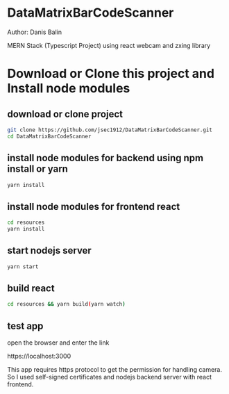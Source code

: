 # DataMatrixBarCodeScanner

 Author: Danis Balin
 
 MERN Stack (Typescript Project) using react webcam and zxing library

# Download or Clone this project and Install node modules

## download or clone project
```sh
git clone https://github.com/jsec1912/DataMatrixBarCodeScanner.git 
cd DataMatrixBarCodeScanner
```

## install node modules for backend using npm install or yarn
```sh
yarn install
```

## install node modules for frontend react 
```sh
cd resources
yarn install
```

## start nodejs server
```sh
yarn start
```

## build react
```sh
cd resources && yarn build(yarn watch)
```

## test app
open the browser and enter the link

https://localhost:3000

This app requires https protocol to get the permission for handling camera. 
So I used self-signed certificates and nodejs backend server with react frontend.
